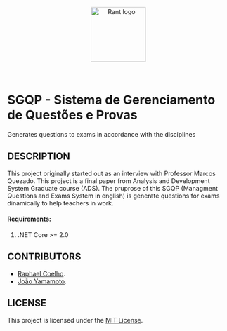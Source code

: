 
<p align="center">
  <img src="https://encrypted-tbn0.gstatic.com/images?q=tbn:ANd9GcTHPWSuCyIFPtUfNT2LS8jF1GjiJYezlB-3sL0pKgdTBr2xzHp0" alt="Rant logo" height="125px" width="125px"></img>
</p>
<br/>

# SGQP - Sistema de Gerenciamento de Questões e Provas 
Generates questions to exams in accordance with the disciplines

## DESCRIPTION

This project originally started out as an interview with Professor Marcos Quezado. This project is a final paper from Analysis and Development System Graduate course (ADS). The pruprose of this SGQP (Managment Questions and Exams System in english) is generate questions for exams dinamically to help teachers in work.

#### Requirements:
  1. .NET Core >= 2.0
  
## CONTRIBUTORS

  * [Raphael Coelho](https://github.com/raphaelmdcoelho/).
  * [João Yamamoto](https://github.com/jfyamamoto).

## LICENSE
This project is licensed under the [MIT License](LICENSE).
